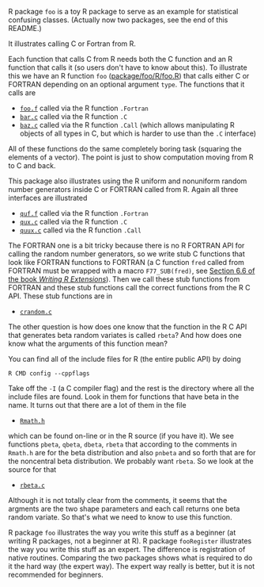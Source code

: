 R package `foo` is a toy R package to serve as an example for statistical
confusing classes.  (Actually now two packages, see the end of this README.)

It illustrates calling C or Fortran from R.

Each function that calls C from R needs both the C function and an R function
that calls it (so users don't have to know about this).  To illustrate this
we have an R function `foo` ([package/foo/R/foo.R](package/foo/R/foo.R))
that calls either C or FORTRAN depending on an optional argument `type`.
The functions that it calls are

 * [`foo.f`](package/foo/src/foo.f) called via the R function `.Fortran`
 * [`bar.c`](package/foo/src/bar.c) called via the R function `.C`
 * [`baz.c`](package/foo/src/baz.c) called via the R function `.Call`
     (which allows manipulating R objects of all types in
     C, but which is harder to use than the `.C` interface)

All of these functions do the same completely boring task (squaring the
elements of a vector).  The point is just to show computation moving from R
to C and back.

This package also illustrates using the R uniform and nonuniform random number
generators inside C or FORTRAN called from R.
Again all three interfaces are illustrated

 * [`quf.f`](package/foo/src/quf.f) called via the R function `.Fortran`
 * [`qux.c`](package/foo/src/qux.c) called via the R function `.C`
 * [`quux.c`](package/foo/src/quux.c) called via the R function `.Call`

The FORTRAN one is a bit tricky because there is no R FORTRAN API for calling
the random number generators, so we write stub C functions that look like
FORTRAN functions to FORTRAN (a C function `fred` called from FORTRAN must be
wrapped with a macro `F77_SUB(fred)`, see [Section 6.6 of the book *Writing R Extensions*](http://cran.us.r-project.org/doc/manuals/r-release/R-exts.html#Calling-C-from-FORTRAN-and-vice-versa)).  Then we call these stub functions from
FORTRAN and these stub functions call the correct functions from the R C API.
These stub functions are in

 * [`crandom.c`](package/foo/src/crandom.c)

The other question is how does one know that the function in the R C API
that generates beta random variates is called `rbeta`?  And how does one
know what the arguments of this function mean?

You can find all of the include files for R (the entire public API) by doing

    R CMD config --cppflags

Take off the `-I` (a C compiler flag) and the rest is the directory where
all the include files are found.  Look in them for functions that have beta
in the name.  It turns out that there are a lot of them in the file

 * [`Rmath.h`](https://svn.r-project.org/R/trunk/src/include/Rmath.h0.in)

which can be found on-line or in the R source (if you have it).  We see
functions `pbeta`, `qbeta`, `dbeta`, `rbeta` that according to the comments
in `Rmath.h` are for the beta distribution and also `pnbeta` and so forth
that are for the noncentral beta distribution.  We probably want `rbeta`.
So we look at the source for that

 * [`rbeta.c`](https://svn.r-project.org/R/trunk/src/nmath/rbeta.c)

Although it is not totally clear from the comments, it seems that the argments
are the two shape parameters and each call returns one beta random variate.
So that's what we need to know to use this function.

R package `foo` illustrates the way you write this stuff as a beginner
(at writing R packages, not a beginner at R).
R package `fooRegister` illustrates the way you write this stuff as an expert.
The difference is registration of native routines.
Comparing the two packages shows what is required to do it the hard way
(the expert way).  The expert way really is better, but it is not recommended
for beginners.


